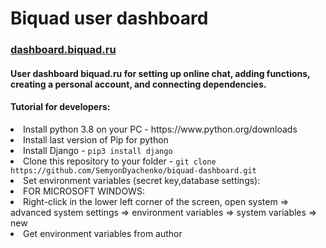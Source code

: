 <h1>Biquad user dashboard</h2>

<h3><a href="https://dashboard.biquad.ru">dashboard.biquad.ru</a></h3>

<h4>User dashboard biquad.ru for setting up online chat, adding functions, creating a personal account, and connecting dependencies.</4>

<h4>Tutorial for developers: </h4>

<li>Install python 3.8 on your PC - https://www.python.org/downloads </li>
<li>Install last version of Pip for python </li>
<li>Install Django - <code>pip3 install django</code></li>
<li>Clone this repository to your folder - <code>git clone https://github.com/SemyonDyachenko/biquad-dashboard.git</code></li>
<li>Set environment variables (secret key,database settings): </li>
<li>FOR MICROSOFT WINDOWS:</li>
<li>Right-click in the lower left corner of the screen, open system => advanced system settings => environment variables => system variables => new</li>
<li>Get environment variables from author</li>

